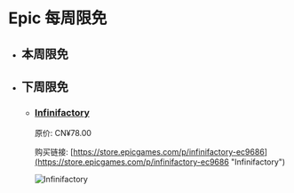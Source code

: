 # Epic 每周限免

- ## 本周限免


- ## 下周限免


  - ### [Infinifactory](https://store.epicgames.com/p/infinifactory-ec9686 "Infinifactory")

    原价: CN¥78.00

    购买链接: [https://store.epicgames.com/p/infinifactory-ec9686](https://store.epicgames.com/p/infinifactory-ec9686 "Infinifactory")

    ![Infinifactory](https://cdn1.epicgames.com/spt-assets/006ad04cca8f4cd89d80210e142abb89/infinifactory-1akaj.png)

